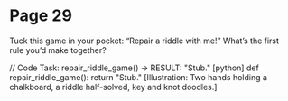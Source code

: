 # Page 29


Tuck this game in your pocket: “Repair a riddle with me!”
What’s the first rule you’d make together?

// Code Task: repair_riddle_game() → RESULT: "Stub."
[python]
def repair_riddle_game():
    return "Stub."
[Illustration: Two hands holding a chalkboard, a riddle half-solved, key and knot doodles.]

